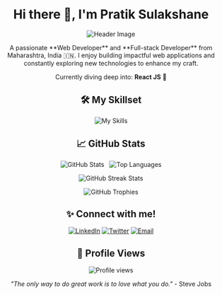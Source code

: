 <div align="center">

  <h1>Hi there 👋, I'm Pratik Sulakshane</h1>

  <img src="https://capsule-render.vercel.app/api?type=waving&color=auto&height=200&section=header&text=Welcome%20to%20my%20profile!&fontSize=70&fontColor=auto&animation=twinkling&stroke=auto&strokeWidth=2" alt="Header Image"/>

  <p>
    A passionate **Web Developer** and **Full-stack Developer** from Maharashtra, India 🇮🇳.
    I enjoy building impactful web applications and constantly exploring new technologies to enhance my craft.
  </p>

  <p>
    Currently diving deep into: <b>React JS</b> 🚀
  </p>

  

  <h2>🛠️ My Skillset</h2>

  <p>
    <img src="https://skillicons.dev/icons?i=html,css,js,php,react,vite,jquery,java,mysql,git,vscode,vercel,github" alt="My Skills"/>
    </p>

  

  <h2>📈 GitHub Stats</h2>

  <p>
    <img src="https://github-readme-stats.vercel.app/api?username=pratiksulakshane&show_icons=true&theme=radical&include_all_commits=true&count_private=true" alt="GitHub Stats"/>
    &nbsp;
    <img src="https://github-readme-stats.vercel.app/api/top-langs/?username=pratiksulakshane&layout=compact&theme=radical" alt="Top Languages"/>
  </p>

  <p>
    <img src="https://github-readme-streak-stats.herokuapp.com/?user=pratiksulakshane&theme=radical" alt="GitHub Streak Stats"/>
  </p>

  <p>
    <img src="https://github-profile-trophy.vercel.app/?username=pratiksulakshane&theme=radical&no-bg=true&no-frame=true" alt="GitHub Trophies"/>
  </p>

  

  <h2>✨ Connect with me!</h2>

  <p>
    <a href="https://www.linkedin.com/in/pratiksulakshane" target="_blank"><img src="https://img.shields.io/badge/LinkedIn-%230077B5.svg?&style=for-the-badge&logo=linkedin&logoColor=white" alt="LinkedIn"/></a>
    <a href="https://twitter.com/pratiksulakshane" target="_blank"><img src="https://img.shields.io/badge/Twitter-%231DA1F2.svg?&style=for-the-badge&logo=twitter&logoColor=white" alt="Twitter"/></a>
    <a href="mailto:pratiksulakshane53@gmail.com"><img src="https://img.shields.io/badge/Email-D14836?style=for-the-badge&logo=gmail&logoColor=white" alt="Email"/></a>
  </p>

  

  <h2>👀 Profile Views</h2>

  <p>
    <img src="https://komarev.com/ghpvc/?username=pratiksulakshane&color=blue" alt="Profile views"/>
  </p>

  

  <p>
    <i>"The only way to do great work is to love what you do."</i> - Steve Jobs
  </p>

</div>
